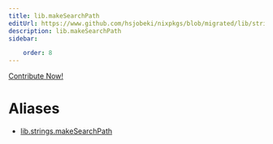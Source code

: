 ```yaml
---
title: lib.makeSearchPath
editUrl: https://www.github.com/hsjobeki/nixpkgs/blob/migrated/lib/strings.nix#L234C5
description: lib.makeSearchPath
sidebar:

    order: 8
---
```


<a href="https://www.github.com/hsjobeki/nixpkgs/blob/migrated/lib/strings.nix#L234C5">Contribute Now!</a>


# Aliases

- [lib.strings.makeSearchPath](/nix-doc-comments/reference/lib/strings/lib-strings-makesearchpath)


